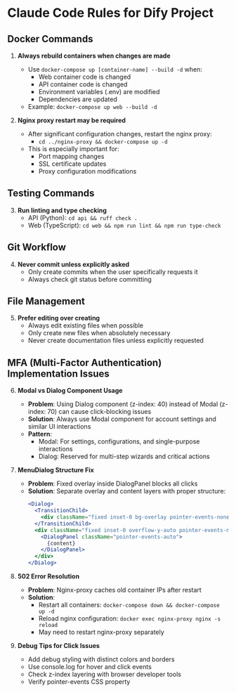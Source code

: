 # Claude Code Rules for Dify Project

## Docker Commands

1. **Always rebuild containers when changes are made**
   - Use `docker-compose up [container-name] --build -d` when:
     - Web container code is changed
     - API container code is changed
     - Environment variables (.env) are modified
     - Dependencies are updated
   - Example: `docker-compose up web --build -d`

2. **Nginx proxy restart may be required**
   - After significant configuration changes, restart the nginx proxy:
     - `cd ../nginx-proxy && docker-compose up -d`
   - This is especially important for:
     - Port mapping changes
     - SSL certificate updates
     - Proxy configuration modifications

## Testing Commands

3. **Run linting and type checking**
   - API (Python): `cd api && ruff check .`
   - Web (TypeScript): `cd web && npm run lint && npm run type-check`

## Git Workflow

4. **Never commit unless explicitly asked**
   - Only create commits when the user specifically requests it
   - Always check git status before committing

## File Management

5. **Prefer editing over creating**
   - Always edit existing files when possible
   - Only create new files when absolutely necessary
   - Never create documentation files unless explicitly requested

## MFA (Multi-Factor Authentication) Implementation Issues

6. **Modal vs Dialog Component Usage**
   - **Problem**: Using Dialog component (z-index: 40) instead of Modal (z-index: 70) can cause click-blocking issues
   - **Solution**: Always use Modal component for account settings and similar UI interactions
   - **Pattern**: 
     - Modal: For settings, configurations, and single-purpose interactions
     - Dialog: Reserved for multi-step wizards and critical actions

7. **MenuDialog Structure Fix**
   - **Problem**: Fixed overlay inside DialogPanel blocks all clicks
   - **Solution**: Separate overlay and content layers with proper structure:
     ```jsx
     <Dialog>
       <TransitionChild>
         <div className="fixed inset-0 bg-overlay pointer-events-none" />
       </TransitionChild>
       <div className="fixed inset-0 overflow-y-auto pointer-events-none">
         <DialogPanel className="pointer-events-auto">
           {content}
         </DialogPanel>
       </div>
     </Dialog>
     ```

8. **502 Error Resolution**
   - **Problem**: Nginx-proxy caches old container IPs after restart
   - **Solution**: 
     - Restart all containers: `docker-compose down && docker-compose up -d`
     - Reload nginx configuration: `docker exec nginx-proxy nginx -s reload`
     - May need to restart nginx-proxy separately

9. **Debug Tips for Click Issues**
   - Add debug styling with distinct colors and borders
   - Use console.log for hover and click events
   - Check z-index layering with browser developer tools
   - Verify pointer-events CSS property